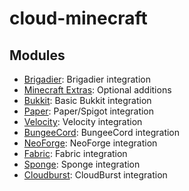 # cloud-minecraft

## Modules

<div class="grid cards" markdown>

- [Brigadier](./brigadier.md): Brigadier integration
- [Minecraft Extras](./minecraft-extras.md): Optional additions
- [Bukkit](./bukkit.md): Basic Bukkit integration
- [Paper](./paper.md): Paper/Spigot integration
- [Velocity](./velocity.md): Velocity integration
- [BungeeCord](./bungee.md): BungeeCord integration
- [NeoForge](./neoforge.md): NeoForge integration
- [Fabric](./fabric.md): Fabric integration
- [Sponge](./sponge.md): Sponge integration
- [Cloudburst](./cloudburst.md): CloudBurst integration

</div>
